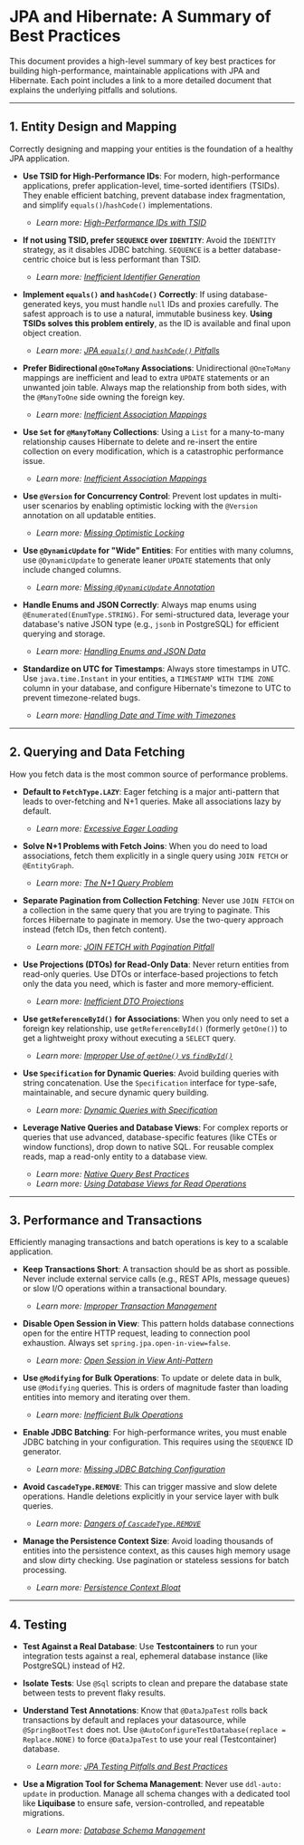 # JPA and Hibernate: A Summary of Best Practices

This document provides a high-level summary of key best practices for building high-performance, maintainable applications with JPA and Hibernate. Each point includes a link to a more detailed document that explains the underlying pitfalls and solutions.

---

## 1. Entity Design and Mapping

Correctly designing and mapping your entities is the foundation of a healthy JPA application.

-   **Use TSID for High-Performance IDs**: For modern, high-performance applications, prefer application-level, time-sorted identifiers (TSIDs). They enable efficient batching, prevent database index fragmentation, and simplify `equals()`/`hashCode()` implementations.
    -   *Learn more: [High-Performance IDs with TSID](./pitfalls-and-best-practices/jpa_tsid_identifiers.md)*

-   **If not using TSID, prefer `SEQUENCE` over `IDENTITY`**: Avoid the `IDENTITY` strategy, as it disables JDBC batching. `SEQUENCE` is a better database-centric choice but is less performant than TSID.
    -   *Learn more: [Inefficient Identifier Generation](./pitfalls-and-best-practices/jpa_identifier_generation_problem.md)*

-   **Implement `equals()` and `hashCode()` Correctly**: If using database-generated keys, you must handle `null` IDs and proxies carefully. The safest approach is to use a natural, immutable business key. **Using TSIDs solves this problem entirely**, as the ID is available and final upon object creation.
    -   *Learn more: [JPA `equals()` and `hashCode()` Pitfalls](./pitfalls-and-best-practices/jpa_equals_hashcode.md)*

-   **Prefer Bidirectional `@OneToMany` Associations**: Unidirectional `@OneToMany` mappings are inefficient and lead to extra `UPDATE` statements or an unwanted join table. Always map the relationship from both sides, with the `@ManyToOne` side owning the foreign key.
    -   *Learn more: [Inefficient Association Mappings](./pitfalls-and-best-practices/jpa_inefficient_association_mappings.md)*

-   **Use `Set` for `@ManyToMany` Collections**: Using a `List` for a many-to-many relationship causes Hibernate to delete and re-insert the entire collection on every modification, which is a catastrophic performance issue.
    -   *Learn more: [Inefficient Association Mappings](./pitfalls-and-best-practices/jpa_inefficient_association_mappings.md)*

-   **Use `@Version` for Concurrency Control**: Prevent lost updates in multi-user scenarios by enabling optimistic locking with the `@Version` annotation on all updatable entities.
    -   *Learn more: [Missing Optimistic Locking](./pitfalls-and-best-practices/jpa_optimistic_locking_pitfall.md)*

-   **Use `@DynamicUpdate` for "Wide" Entities**: For entities with many columns, use `@DynamicUpdate` to generate leaner `UPDATE` statements that only include changed columns.
    -   *Learn more: [Missing `@DynamicUpdate` Annotation](./pitfalls-and-best-practices/jpa_missing_dynamicupdate_annotation.md)*

-   **Handle Enums and JSON Correctly**: Always map enums using `@Enumerated(EnumType.STRING)`. For semi-structured data, leverage your database's native JSON type (e.g., `jsonb` in PostgreSQL) for efficient querying and storage.
    -   *Learn more: [Handling Enums and JSON Data](./pitfalls-and-best-practices/jpa_advanced_data_types.md)*

-   **Standardize on UTC for Timestamps**: Always store timestamps in UTC. Use `java.time.Instant` in your entities, a `TIMESTAMP WITH TIME ZONE` column in your database, and configure Hibernate's timezone to UTC to prevent timezone-related bugs.
    -   *Learn more: [Handling Date and Time with Timezones](./pitfalls-and-best-practices/jpa_temporal_best_practices.md)*

---

## 2. Querying and Data Fetching

How you fetch data is the most common source of performance problems.

-   **Default to `FetchType.LAZY`**: Eager fetching is a major anti-pattern that leads to over-fetching and N+1 queries. Make all associations lazy by default.
    -   *Learn more: [Excessive Eager Loading](./pitfalls-and-best-practices/jpa_excessive_eager_loading.md)*

-   **Solve N+1 Problems with Fetch Joins**: When you do need to load associations, fetch them explicitly in a single query using `JOIN FETCH` or `@EntityGraph`.
    -   *Learn more: [The N+1 Query Problem](./pitfalls-and-best-practices/jpa_n_plus_1_problem.md)*

-   **Separate Pagination from Collection Fetching**: Never use `JOIN FETCH` on a collection in the same query that you are trying to paginate. This forces Hibernate to paginate in memory. Use the two-query approach instead (fetch IDs, then fetch content).
    -   *Learn more: [JOIN FETCH with Pagination Pitfall](./pitfalls-and-best-practices/jpa_join_fetch_pagination_pitfall.md)*

-   **Use Projections (DTOs) for Read-Only Data**: Never return entities from read-only queries. Use DTOs or interface-based projections to fetch only the data you need, which is faster and more memory-efficient.
    -   *Learn more: [Inefficient DTO Projections](./pitfalls-and-best-practices/jpa_inefficient_dto_projections.md)*

-   **Use `getReferenceById()` for Associations**: When you only need to set a foreign key relationship, use `getReferenceById()` (formerly `getOne()`) to get a lightweight proxy without executing a `SELECT` query.
    -   *Learn more: [Improper Use of `getOne()` vs `findById()`](./pitfalls-and-best-practices/jpa_improper_getone_vs_findbyid.md)*

-   **Use `Specification` for Dynamic Queries**: Avoid building queries with string concatenation. Use the `Specification` interface for type-safe, maintainable, and secure dynamic query building.
    -   *Learn more: [Dynamic Queries with Specification](./pitfalls-and-best-practices/jpa_dynamic_queries_with_specification.md)*

-   **Leverage Native Queries and Database Views**: For complex reports or queries that use advanced, database-specific features (like CTEs or window functions), drop down to native SQL. For reusable complex reads, map a read-only entity to a database view.
    -   *Learn more: [Native Query Best Practices](./pitfalls-and-best-practices/jpa_native_query_best_practices.md)*
    -   *Learn more: [Using Database Views for Read Operations](./pitfalls-and-best-practices/jpa_database_views_for_read_operations.md)*

---

## 3. Performance and Transactions

Efficiently managing transactions and batch operations is key to a scalable application.

-   **Keep Transactions Short**: A transaction should be as short as possible. Never include external service calls (e.g., REST APIs, message queues) or slow I/O operations within a transactional boundary.
    -   *Learn more: [Improper Transaction Management](./pitfalls-and-best-practices/jpa_transaction_management.md)*

-   **Disable Open Session in View**: This pattern holds database connections open for the entire HTTP request, leading to connection pool exhaustion. Always set `spring.jpa.open-in-view=false`.
    -   *Learn more: [Open Session in View Anti-Pattern](./pitfalls-and-best-practices/jpa_open_session_in_view_pitfall.md)*

-   **Use `@Modifying` for Bulk Operations**: To update or delete data in bulk, use `@Modifying` queries. This is orders of magnitude faster than loading entities into memory and iterating over them.
    -   *Learn more: [Inefficient Bulk Operations](./pitfalls-and-best-practices/jpa_inefficient_bulk_operations.md)*

-   **Enable JDBC Batching**: For high-performance writes, you must enable JDBC batching in your configuration. This requires using the `SEQUENCE` ID generator.
    -   *Learn more: [Missing JDBC Batching Configuration](./pitfalls-and-best-practices/jpa_missing_jdbc_batching_configuration.md)*

-   **Avoid `CascadeType.REMOVE`**: This can trigger massive and slow delete operations. Handle deletions explicitly in your service layer with bulk queries.
    -   *Learn more: [Dangers of `CascadeType.REMOVE`](./pitfalls-and-best-practices/jpa_cascading_remove_pitfall.md)*

-   **Manage the Persistence Context Size**: Avoid loading thousands of entities into the persistence context, as this causes high memory usage and slow dirty checking. Use pagination or stateless sessions for batch processing.
    -   *Learn more: [Persistence Context Bloat](./pitfalls-and-best-practices/jpa_persistence_context_bloat.md)*

---

## 4. Testing

-   **Test Against a Real Database**: Use **Testcontainers** to run your integration tests against a real, ephemeral database instance (like PostgreSQL) instead of H2.
-   **Isolate Tests**: Use `@Sql` scripts to clean and prepare the database state between tests to prevent flaky results.
-   **Understand Test Annotations**: Know that `@DataJpaTest` rolls back transactions by default and replaces your datasource, while `@SpringBootTest` does not. Use `@AutoConfigureTestDatabase(replace = Replace.NONE)` to force `@DataJpaTest` to use your real (Testcontainer) database.
    -   *Learn more: [JPA Testing Pitfalls and Best Practices](./pitfalls-and-best-practices/jpa_testing_pitfalls.md)*

-   **Use a Migration Tool for Schema Management**: Never use `ddl-auto: update` in production. Manage all schema changes with a dedicated tool like **Liquibase** to ensure safe, version-controlled, and repeatable migrations.
    -   *Learn more: [Database Schema Management](./pitfalls-and-best-practices/jpa_schema_management_best_practices.md)*
